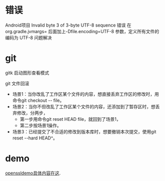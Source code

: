 

错误
================================
Android项目 Invalid byte 3 of 3-byte UTF-8 sequence 错误
在 org.gradle.jvmargs= 后面加上-Dfile.encoding=UTF-8 参数，定义所有文件的编码为 UTF-8 问题解决

git
==================================
gitk 启动图形查看模式

git 文件回滚
- 场景1：当你改乱了工作区某个文件的内容，想直接丢弃工作区的修改时，用命令git checkout -- file。
- 场景2：当你不但改乱了工作区某个文件的内容，还添加到了暂存区时，想丢弃修改，分两步，
  - 第一步用命令git reset HEAD file，就回到了场景1，
  - 第二步按场景1操作。
- 场景3：已经提交了不合适的修改到版本库时，想要撤销本次提交，使用git reset --hard HEAD^。

demo
==============
[openssldemo具体内容在这](https://github.com/panyong-057/basis_demo).
